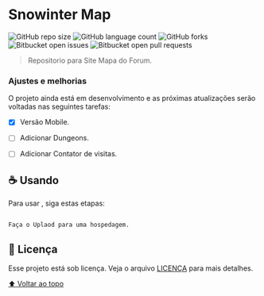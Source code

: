 # Snowinter Map

<!---Esses são exemplos. Veja https://shields.io para outras pessoas ou para personalizar este conjunto de escudos. Você pode querer incluir dependências, status do projeto e informações de licença aqui--->

![GitHub repo size](https://img.shields.io/github/repo-size/DamonEdit/README-template?style=for-the-badge)
![GitHub language count](https://img.shields.io/github/languages/count/DamonEdit/README-template?style=for-the-badge)
![GitHub forks](https://img.shields.io/github/forks/DamonEdit/README-template?style=for-the-badge)
![Bitbucket open issues](https://img.shields.io/bitbucket/issues/DamonEdit/README-template?style=for-the-badge)
![Bitbucket open pull requests](https://img.shields.io/bitbucket/pr-raw/DamonEdit/README-template?style=for-the-badge)

> Repositorio para Site Mapa do Forum.

### Ajustes e melhorias

O projeto ainda está em desenvolvimento e as próximas atualizações serão voltadas nas seguintes tarefas:

- [x] Versão Mobile.
- [ ] Adicionar Dungeons. 
- [ ] Adicionar Contator de visitas.


## ☕ Usando <Snowinter Map>

Para usar <Snowinter Map>, siga estas etapas:

```

Faça o Uplaod para uma hospedagem.

```


## 📝 Licença

Esse projeto está sob licença. Veja o arquivo [LICENÇA](LICENSE.md) para mais detalhes.

[⬆ Voltar ao topo](#Snwointer-Map)<br>
